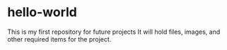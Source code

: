 # hello-world
This is my first repository for future projects
It will hold files, images, and other required items for the project.
